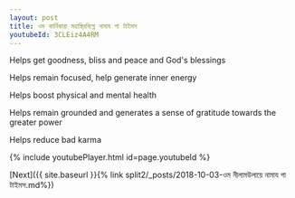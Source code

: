```yaml
---
layout: post
title: ওম কার্নিকারা মহাস্থিরবিগ্নে নামায গা টাইমস
youtubeId: 3CLEiz4A4RM
---
```

 
 
Helps get goodness, bliss and peace and God's blessings
 
Helps remain focused, help generate inner energy 
 
Helps boost physical and mental health 
 
Helps remain grounded and generates a sense of gratitude towards the greater power 
 
Helps reduce bad karma
 
 
 
 


{% include youtubePlayer.html id=page.youtubeId %}
 
[Next]({{ site.baseurl }}{% link  split2/_posts/2018-10-03-ওম নীলামউলায়ে নামায গা টাইমস.md%})
 
